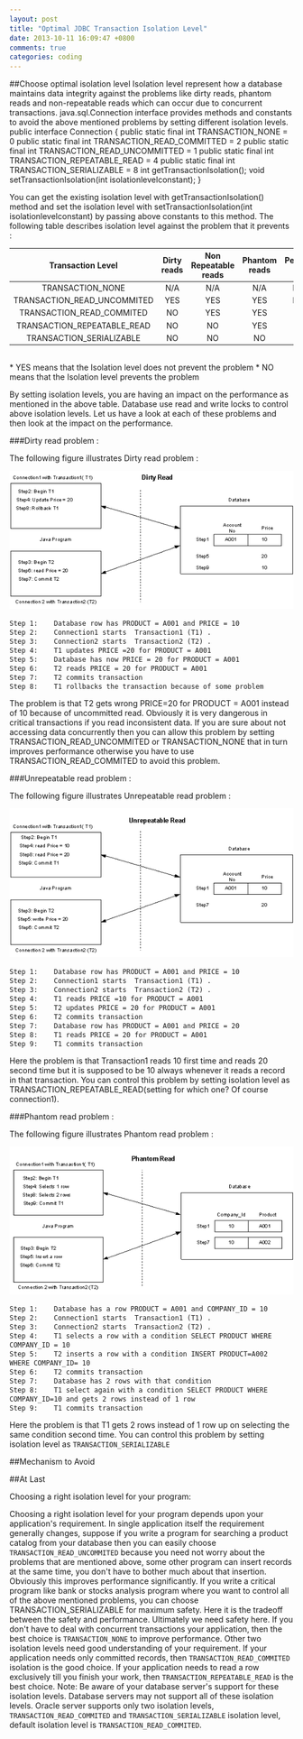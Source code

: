 ```yaml
---
layout: post
title: "Optimal JDBC Transaction Isolation Level"
date: 2013-10-11 16:09:47 +0800
comments: true
categories: coding
---
```

##Choose optimal isolation level
Isolation level represent how a database maintains data integrity against the problems like dirty reads, phantom reads and non-repeatable reads which can occur due to concurrent transactions. java.sql.Connection interface provides  methods and constants to avoid the above mentioned problems by setting different isolation levels.
    public interface Connection {
        public static final int  TRANSACTION_NONE                 = 0
        public static final int  TRANSACTION_READ_COMMITTED       = 2
        public static final int  TRANSACTION_READ_UNCOMMITTED     = 1
        public static final int  TRANSACTION_REPEATABLE_READ      = 4
        public static final int  TRANSACTION_SERIALIZABLE         = 8
        int    getTransactionIsolation();
        void   setTransactionIsolation(int isolationlevelconstant);
    }

You can get the existing isolation level with getTransactionIsolation() method and set the isolation level with setTransactionIsolation(int isolationlevelconstant) by passing above constants to this method.
The following table describes isolation level against the problem that it prevents :
 
Transaction Level		| Dirty reads	|Non  Repeatable reads  | Phantom reads |Performance impact
:----:				|:--:		|:--:			|:----:		|:--:
TRANSACTION_NONE		| N/A		| N/A			| N/A		| FASTEST
TRANSACTION_READ_UNCOMMITED	| YES		| YES			| YES		| FASTEST
TRANSACTION_READ_COMMITED	| NO		| YES			| YES		| FAST
TRANSACTION_REPEATABLE_READ	| NO		| NO			| YES		| MEDIUM
TRANSACTION_SERIALIZABLE	| NO		| NO			| NO		| SLOW
<br/>
* YES means that the Isolation level does not prevent the problem
* NO means that the Isolation level prevents the problem

By setting isolation levels, you are having an impact on the performance as mentioned in the above table. Database use read and write locks to control above isolation levels. Let us have a look at each of these problems and then look at the impact on the performance.

###Dirty read problem :

The following figure illustrates Dirty read problem  :

 ![dirty_read](/images/upload/dirty_read.gif)

	Step 1:    Database row has PRODUCT = A001 and PRICE = 10
	Step 2:    Connection1 starts  Transaction1 (T1) .
	Step 3:    Connection2 starts  Transaction2 (T2) .
	Step 4:    T1 updates PRICE =20 for PRODUCT = A001
	Step 5:    Database has now PRICE = 20 for PRODUCT = A001
	Step 6:    T2 reads PRICE = 20 for PRODUCT = A001
	Step 7:    T2 commits transaction
	Step 8:    T1 rollbacks the transaction because of some problem

The problem is that T2 gets wrong PRICE=20 for PRODUCT = A001 instead of 10 because of uncommitted read. Obviously it is very dangerous in critical transactions if you read inconsistent data. If you  are sure about not accessing data concurrently  then you can allow this problem by setting TRANSACTION_READ_UNCOMMITED or TRANSACTION_NONE that in turn improves performance otherwise you have to use TRANSACTION_READ_COMMITED to avoid this problem.
 
###Unrepeatable read problem :

The following figure illustrates Unrepeatable read problem  :
 
![unrepeatable_read](/images/upload/unrepeatable_read.gif)

	Step 1:    Database row has PRODUCT = A001 and PRICE = 10
	Step 2:    Connection1 starts  Transaction1 (T1) .
	Step 3:    Connection2 starts  Transaction2 (T2) .
	Step 4:    T1 reads PRICE =10 for PRODUCT = A001
	Step 5:    T2 updates PRICE = 20 for PRODUCT = A001
	Step 6:    T2 commits transaction
	Step 7:    Database row has PRODUCT = A001 and PRICE = 20
	Step 8:    T1 reads PRICE = 20 for PRODUCT = A001
	Step 9:    T1 commits transaction

Here the problem is that Transaction1 reads 10 first time and reads 20 second time but it is supposed to be 10 always whenever it reads a record in that transaction. You can control this problem by setting isolation level as TRANSACTION_REPEATABLE_READ(setting for which one? Of course connection1).

###Phantom read problem :

The following figure illustrates Phantom read problem  :

![phantom_read](/images/upload/phantom_read.gif)

	Step 1:    Database has a row PRODUCT = A001 and COMPANY_ID = 10
	Step 2:    Connection1 starts  Transaction1 (T1) .
	Step 3:    Connection2 starts  Transaction2 (T2) .
	Step 4:    T1 selects a row with a condition SELECT PRODUCT WHERE COMPANY_ID = 10
	Step 5:    T2 inserts a row with a condition INSERT PRODUCT=A002  WHERE COMPANY_ID= 10
	Step 6:    T2 commits transaction
	Step 7:    Database has 2 rows with that condition
	Step 8:    T1 select again with a condition SELECT PRODUCT WHERE COMPANY_ID=10 and gets 2 rows instead of 1 row
	Step 9:    T1 commits transaction

Here the problem is that T1 gets 2 rows instead of 1 row up on selecting the same condition second time. You can control this problem by setting isolation level as `TRANSACTION_SERIALIZABLE`

##Mechanism to Avoid 

##At Last

Choosing a right isolation level for your program:

Choosing a right isolation level for your program depends upon your application's requirement. In single application itself the requirement generally changes, suppose if you write a program for searching a product catalog from your database then you can easily choose `TRANSACTION_READ_UNCOMMITED` because you need not worry about the problems that are mentioned above, some other program can insert records at the same time, you don't have to bother much about that insertion. Obviously this improves performance significantly.
If you write a critical program like bank or stocks analysis program where you want to control all of the above mentioned problems, you can choose TRANSACTION_SERIALIZABLE for maximum safety. Here it is the tradeoff between the safety and performance. Ultimately we need safety here.
If you don't have to deal with concurrent transactions your application, then the best choice is `TRANSACTION_NONE` to improve performance.
Other two isolation levels need good understanding of your requirement. If your application needs only committed records, then `TRANSACTION_READ_COMMITED` isolation is the good choice. If your application needs to read a row exclusively till you  finish your work, then `TRANSACTION_REPEATABLE_READ` is the best choice.
Note: Be aware of your database server's support for these isolation levels. Database servers may not support all of these isolation levels. Oracle server supports only two isolation levels, `TRANSACTION_READ_COMMITED` and `TRANSACTION_SERIALIZABLE` isolation level, default isolation level is `TRANSACTION_READ_COMMITED`.